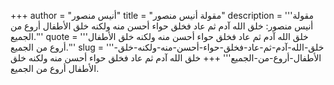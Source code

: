 +++
author = "أنيس منصور"
title = "مقولة أنيس منصور"
description = '''مقولة أنيس منصور: خلق الله آدم ثم عاد فخلق حواء أحسن منه ولكنه خلق الأطفال أروع من الجميع.'''
quote = '''خلق الله آدم ثم عاد فخلق حواء أحسن منه ولكنه خلق الأطفال أروع من الجميع.'''
slug = '''خلق-الله-آدم-ثم-عاد-فخلق-حواء-أحسن-منه-ولكنه-خلق-الأطفال-أروع-من-الجميع'''
+++
خلق الله آدم ثم عاد فخلق حواء أحسن منه ولكنه خلق الأطفال أروع من الجميع.
